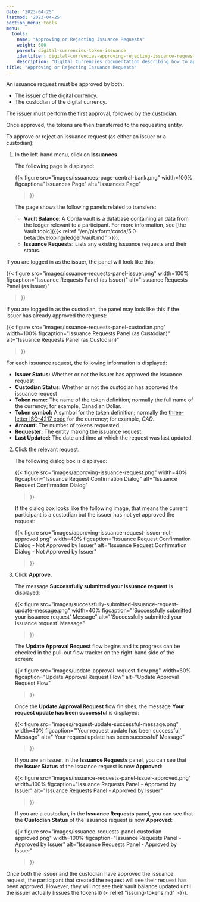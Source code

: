 ```yaml
---
date: '2023-04-25'
lastmod: '2023-04-25'
section_menu: tools
menu:
  tools:
    name: "Approving or Rejecting Issuance Requests"
    weight: 600
    parent: digital-currencies-token-issuance
    identifier: digital-currencies-approving-rejecting-issuance-requests-issuer
    description: "Digital Currencies documentation describing how to approve or reject issuance requests via the GUI"
title: "Approving or Rejecting Issuance Requests"
---
```


An issuance request must be approved by both:

* The issuer of the digital currency.
* The custodian of the digital currency.

The issuer must perform the first approval, followed by the custodian. 

Once approved, the tokens are then transferred to the requesting entity.

To approve or reject an issuance request (as either an issuer or a custodian):

1. In the left-hand menu, click on **Issuances**.

   The following page is displayed:
   
   {{< 
      figure
	  src="images/issuances-page-central-bank.png"
      width=100%
	  figcaption="Issuances Page"
	  alt="Issuances Page"
   >}}

   The page shows the following panels related to transfers:

   * **Vault Balance**: A Corda vault is a database containing all data from the ledger relevant to a participant. For more information, see [the Vault topic]({{< relref "/en/platform/corda/5.0-beta/developing/ledger/vault.md" >}}).
   * **Issuance Requests:** Lists any existing issuance requests and their status.
  
  If you are logged in as the issuer, the panel will look like this:
  
   {{< 
      figure
	  src="images/issuance-requests-panel-issuer.png"
      width=100%
	  figcaption="Issuance Requests Panel (as Issuer)"
	  alt="Issuance Requests Panel (as Issuer)"
   >}}
   
   If you are logged in as the custodian, the panel may look like this if the issuer has already approved the request:
     
   {{< 
      figure
	  src="images/issuance-requests-panel-custodian.png"
      width=100%
	  figcaption="Issuance Requests Panel (as Custodian)"
	  alt="Issuance Requests Panel (as Custodian)"
   >}}
   
   For each issuance request, the following information is displayed:
   
   * **Issuer Status:** Whether or not the issuer has approved the issuance request
   * **Custodian Status:** Whether or not the custodian has approved the issuance request
   * **Token name:** The name of the token definition; normally the full name of the currency; for example, Canadian Dollar.
   * **Token symbol:** A symbol for the token definition; normally the [three-letter ISO-4217 code](https://en.wikipedia.org/wiki/ISO_4217) for the currency; for example, *CAD*.
   * **Amount:** The number of tokens requested.
   * **Requester:** The entity making the issuance request.
   * **Last Updated:** The date and time at which the request was last updated.
   
2. Click the relevant request.

   The following dialog box is displayed:
   
   {{< 
      figure
	  src="images/approving-issuance-request.png"
      width=40%
	  figcaption="Issuance Request Confirmation Dialog"
	  alt="Issuance Request Confirmation Dialog"
   >}}  
   
   If the dialog box looks like the following image, that means the current participant is a custodian but the issuer has not yet approved the request:
   
   {{< 
      figure
	  src="images/approving-issuance-request-issuer-not-approved.png"
      width=40%
	  figcaption="Issuance Request Confirmation Dialog - Not Approved by Issuer"
	  alt="Issuance Request Confirmation Dialog - Not Approved by Issuer"
   >}}
   
7. Click **Approve**.

   The message **Successfully submitted your issuance request** is displayed:
   
   {{< 
      figure
	  src="images/successfully-submitted-issuance-request-update-message.png"
      width=40%
	  figcaption="'Successfully submitted your issuance request' Message"
	  alt="'Successfully submitted your issuance request' Message"
   >}}
   
   The **Update Approval Request** flow begins and its progress can be checked in the pull-out flow tracker on the right-hand side of the screen: 
   
   {{< 
      figure
	  src="images/update-approval-request-flow.png"
      width=60%
	  figcaption="Update Approval Request Flow"
	  alt="Update Approval Request Flow"
   >}}
   
   Once the **Update Approval Request** flow finishes, the message **Your request update has been successful** is displayed:

   
   {{< 
      figure
	  src="images/request-update-successful-message.png"
      width=40%
	  figcaption="'Your request update has been successful' Message"
	  alt="'Your request update has been successful' Message"
   >}}
  
   If you are an issuer, in the **Issuance Requests** panel, you can see that the **Issuer Status** of the issuance request is now **Approved**:  
  
   {{< 
      figure
	  src="images/issuance-requests-panel-issuer-approved.png"
      width=100%
	  figcaption="Issuance Requests Panel - Approved by Issuer"
	  alt="Issuance Requests Panel - Approved by Issuer"
   >}}
   
   If you are a custodian, in the **Issuance Requests** panel, you can see that the **Custodian Status** of the issuance request is now **Approved**:  

   {{< 
      figure
	  src="images/issuance-requests-panel-custodian-approved.png"
      width=100%
	  figcaption="Issuance Requests Panel - Approved by Issuer"
	  alt="Issuance Requests Panel - Approved by Issuer"
   >}}
   
   
Once both the issuer and the custodian have approved the issuance request, the participant that created the request will see their request has been approved. However, they will not see their vault balance updated until the issuer actually [issues the tokens]({{< relref "issuing-tokens.md" >}}).
   
   
   
   
